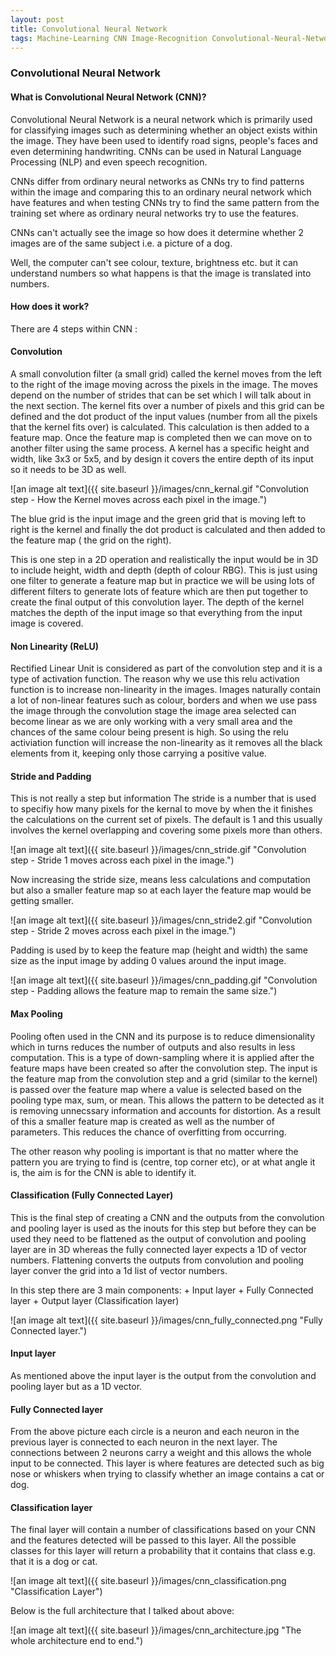 ```yaml
---
layout: post
title: Convolutional Neural Network
tags: Machine-Learning CNN Image-Recognition Convolutional-Neural-Network
---
```




### Convolutional Neural Network

#### What is Convolutional Neural Network (CNN)?

Convolutional Neural Network is a neural network which is primarily used for classifying images such as determining whether an object exists within the image. They have been used to identify road signs, people's faces and even determining handwriting. CNNs can be used in Natural Language Processing (NLP) and even speech recognition. 

CNNs differ from ordinary neural networks as CNNs try to find patterns within the image and comparing this to an ordinary neural network which have features and when testing CNNs try to find the same pattern from the training set where as ordinary neural networks try to use the features. 

CNNs can't actually see the image so how does it determine whether 2 images are of the same subject i.e. a picture of a dog.

Well, the computer can't see colour, texture, brightness etc. but it can understand numbers so what happens is that the image is translated into numbers.


#### How does it work?

There are 4 steps within CNN :


#### Convolution 

A small convolution filter (a small grid) called the kernel moves from the left to the right of the image moving across the pixels in the image. The moves depend on the number of strides that can be set which I will talk about in the next section. The kernel fits over a number of pixels and this grid can be defined and the dot product of the input values (number from all the pixels that the kernel fits over) is calculated. This calculation is then added to a feature map. Once the feature map is completed then we can move on to another filter using the same process. A kernel has a specific height and width, like 3x3 or 5x5, and by design it covers the entire depth of its input so it needs to be 3D as well.


![an image alt text]({{ site.baseurl }}/images/cnn_kernal.gif "Convolution step - How the Kernel moves across each pixel in the image.")

The blue grid is the input image and the green grid that is moving left to right is the kernel and finally the dot product is calculated and then added to the feature map ( the grid on the right). 

This is one step in a 2D operation and realistically the input would be in 3D to include height, width and depth (depth of colour RBG). This is just using one filter to generate a feature map but in practice we will be using lots of different filters to generate lots of feature which are then put together to create the final output of this convolution layer. The depth of the kernel matches the depth of the input image so that everything from the input image is covered. 



#### Non Linearity (ReLU)

Rectified Linear Unit is considered as part of the convolution step and it is a type of activation function. The reason why we use this relu activation function is to increase non-linearity in the images. Images naturally contain a lot of non-linear features such as colour, borders and when we use pass the image through the convolution stage the image area selected can become linear as we are only working with a very small area and the chances of the same colour being present is high. So using the relu activiation function will increase the non-linearity as it removes all the black elements from it, keeping only those carrying a positive value.  



#### Stride and Padding 

This is not really a step but information The stride is a number that is used to specifiy how many pixels for the kernal to move by when the it finishes the calculations on the current set of pixels. The default is 1 and this usually involves the kernel overlapping and covering some pixels more than others. 

![an image alt text]({{ site.baseurl }}/images/cnn_stride.gif "Convolution step - Stride 1 moves across each pixel in the image.")

Now increasing the stride size, means less calculations and computation but also a smaller feature map so at each layer the feature map would be getting smaller. 

![an image alt text]({{ site.baseurl }}/images/cnn_stride2.gif "Convolution step - Stride 2 moves across each pixel in the image.")

Padding is used by to keep the feature map (height and width) the same size as the input image by adding 0 values around the input image.  

![an image alt text]({{ site.baseurl }}/images/cnn_padding.gif "Convolution step - Padding allows the feature map to remain the same size.")



#### Max Pooling 

Pooling often used in the CNN and its purpose is to reduce dimensionality which in turns reduces the number of outputs and also results in less computation. This is a type of down-sampling where it is applied after the feature maps have been created so after the convolution step. The input is the feature map from the convolution step and a grid (similar to the kernel) is passed over the feature map where a value is selected based on the pooling type max, sum, or mean. This allows the pattern to be detected as it is removing unnecssary information and accounts for distortion. As a result of this a smaller feature map is created as well as the number of parameters. This reduces the chance of overfitting from occurring.

The other reason why pooling is important is that no matter where the pattern you are trying to find is (centre, top corner etc), or at what angle it is, the aim is for the CNN is able to identify it. 



#### Classification (Fully Connected Layer)

This is the final step of creating a CNN and the outputs from the convolution and pooling layer is used as the inouts for this step but before they can be used they need to be flattened as the output of convolution and pooling layer are in 3D whereas the fully connected layer expects a 1D of vector numbers. Flattening converts the outputs from convolution and pooling layer conver the grid into a 1d list of vector numbers.  

In this step there are 3 main components:
    + Input layer 
    + Fully Connected layer
    + Output layer (Classification layer)

![an image alt text]({{ site.baseurl }}/images/cnn_fully_connected.png "Fully Connected layer.")


#### Input layer

As mentioned above the input layer is the output from the convolution and pooling layer but as a 1D vector.


#### Fully Connected layer

From the above picture each circle is a neuron and each neuron in the previous layer is connected to each neuron in the next layer. The connections between 2 neurons carry a weight and this allows the whole input to be connected. This layer is where features are detected such as big nose or whiskers when trying to classify whether an image contains a cat or dog. 


#### Classification layer

The final layer will contain a number of classifications based on your CNN and the features detected will be passed to this layer. All the possible classes for this layer will return a probability that it contains that class e.g. that it is a dog or cat. 

![an image alt text]({{ site.baseurl }}/images/cnn_classification.png "Classification Layer")


Below is the full architecture that I talked about above:

![an image alt text]({{ site.baseurl }}/images/cnn_architecture.jpg "The whole architecture end to end.") 